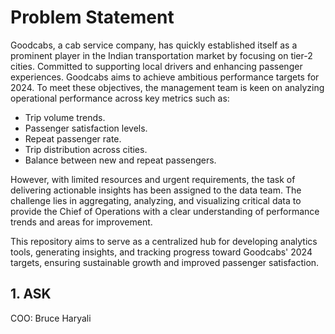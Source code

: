 # Problem Statement  
Goodcabs, a cab service company, has quickly established itself as a prominent player in the Indian transportation market by focusing on tier-2 cities. Committed to supporting local drivers and enhancing passenger experiences. Goodcabs aims to achieve ambitious performance targets for 2024. To meet these objectives, the management team is keen on analyzing operational performance across key metrics such as:

- Trip volume trends.
- Passenger satisfaction levels.
- Repeat passenger rate.
- Trip distribution across cities.
- Balance between new and repeat passengers.

However, with limited resources and urgent requirements, the task of delivering actionable insights has been assigned to the data team. The challenge lies in aggregating, analyzing, and visualizing critical data to provide the Chief of Operations with a clear understanding of performance trends and areas for improvement. 

This repository aims to serve as a centralized hub for developing analytics tools, generating insights, and tracking progress toward Goodcabs' 2024 targets, ensuring sustainable growth and improved passenger satisfaction.

## 1. ASK  
COO: Bruce Haryali  
